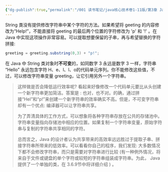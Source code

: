```yaml
---
{"dg-publish":true,"permalink":"/001 读书笔记/java核心技术卷1-11版/第3章 Java的基本程序设计结构/3.6 字符串/3.6.3 不可变字符串/","created":"2024-04-15T15:34:33.403+08:00","updated":"2024-06-01T10:43:41.082+08:00"}
---
```


String 类没有提供修改字符串中某个字符的方法。如果希望将 geeting 的内容修改为“Help!”，不能直接将 geeting 的最后两个位置的字符修改为  'p' 和 '!' 。在 Java 中实现这项操作非常容易。可以提取想要保留的子串，再与希望替换的字符拼接:

```java
greeting = greeting.substring(0,3) + "p!";
```

在 Java 中 String 类对象时**不可变**的，如同数字 3 永远是数字 3 一样，字符串 “Hello” 永远包含字符 H、e、l、l、o的代码单元序列。你不能修改这些值，不过，可以修改字符串变量 greeting，让它引用另外一个字符串。

>这样做是否会降低运行效率呢? 看起来好像修改一个代码单元要比从头创建一个新字符串更加简洁。答案是 : 也对，也不对。的确，通过拼接“Hel”和“p!”来创建一个新字符串的效率确实不高。但是，不可变字符串却有一个优点: 编译器可以让字符串共享。
>
>为了弄清具体的工作方式，可以想象将各种字符串存放在公共的存储池中。字符串变量指向存储池中相应的位置。如果复制一个字符串变量，原始字符串与复制的字符串共享相同的字符。
>
>总而言之，Java 的设计者认为共享带来的高效率远远胜过于提取子串、拼接字符串所带来的低效率。可以看看你自己的程序，我们发现: 大多数情况下都不会修改字符串，而只是需要对字符串进行比较 (有一种例外情况，将来自于文件或键盘的单个字符或较短的字符串组装成字符串。为此， Java提供了一个单独的类，在 3.6.9节中将详细介绍 ) 。